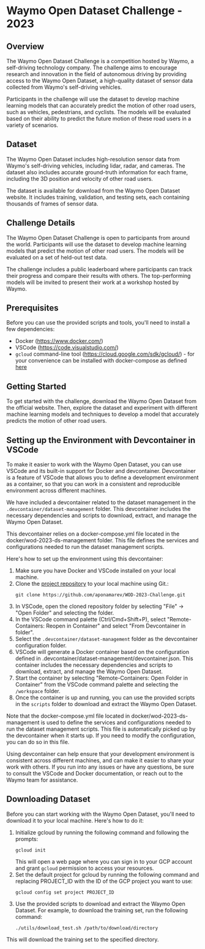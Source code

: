 # Waymo Open Dataset Challenge - **2023**

## Overview

The Waymo Open Dataset Challenge is a competition hosted by Waymo, a self-driving technology company. The challenge aims to encourage research and innovation in the field of autonomous driving by providing access to the Waymo Open Dataset, a high-quality dataset of sensor data collected from Waymo's self-driving vehicles.

Participants in the challenge will use the dataset to develop machine learning models that can accurately predict the motion of other road users, such as vehicles, pedestrians, and cyclists. The models will be evaluated based on their ability to predict the future motion of these road users in a variety of scenarios.

## Dataset

The Waymo Open Dataset includes high-resolution sensor data from Waymo's self-driving vehicles, including lidar, radar, and cameras. The dataset also includes accurate ground-truth information for each frame, including the 3D position and velocity of other road users.

The dataset is available for download from the Waymo Open Dataset website. It includes training, validation, and testing sets, each containing thousands of frames of sensor data.

## Challenge Details

The Waymo Open Dataset Challenge is open to participants from around the world. Participants will use the dataset to develop machine learning models that predict the motion of other road users. The models will be evaluated on a set of held-out test data.

The challenge includes a public leaderboard where participants can track their progress and compare their results with others. The top-performing models will be invited to present their work at a workshop hosted by Waymo.

## Prerequisites

Before you can use the provided scripts and tools, you'll need to install a few dependencies:
* Docker (https://www.docker.com/)
* VSCode (https://code.visualstudio.com/)
* `gcloud` command-line tool (https://cloud.google.com/sdk/gcloud/) - for your convenience can be installed with docker-compose as defined [here](docker/wod-2023-ds-management/docker-compose.yml)

## Getting Started

To get started with the challenge, download the Waymo Open Dataset from the official website. Then, explore the dataset and experiment with different machine learning models and techniques to develop a model that accurately predicts the motion of other road users.

## Setting up the Environment with Devcontainer in VSCode

To make it easier to work with the Waymo Open Dataset, you can use VSCode and its built-in support for Docker and devcontainer. Devcontainer is a feature of VSCode that allows you to define a development environment as a container, so that you can work in a consistent and reproducible environment across different machines.

We have included a devcontainer related to the dataset management in the `.devcontainer/dataset-management` folder. This devcontainer includes the necessary dependencies and scripts to download, extract, and manage the Waymo Open Dataset.

This devcontainer relies on a docker-compose.yml file located in the docker/wod-2023-ds-management folder. This file defines the services and configurations needed to run the dataset management scripts.

Here's how to set up the environment using this devcontainer:

1. Make sure you have Docker and VSCode installed on your local machine.
1. Clone the [project repository](https://github.com/aponamarev/WOD-2023-Challenge.git) to your local machine using Git.:
    ```bashscript
    git clone https://github.com/aponamarev/WOD-2023-Challenge.git
    ```
1. In VSCode, open the cloned repository folder by selecting "File" -> "Open Folder" and selecting the folder.
1. In the VSCode command palette (Ctrl/Cmd+Shift+P), select "Remote-Containers: Reopen in Container" and select "From Devcontainer in folder".
1. Select the `.devcontainer/dataset-management` folder as the devcontainer configuration folder.
1. VSCode will generate a Docker container based on the configuration defined in .devcontainer/dataset-management/devcontainer.json. This container includes the necessary dependencies and scripts to download, extract, and manage the Waymo Open Dataset.
1. Start the container by selecting "Remote-Containers: Open Folder in Container" from the VSCode command palette and selecting the `/workspace` folder.
1. Once the container is up and running, you can use the provided scripts in the `scripts` folder to download and extract the Waymo Open Dataset.

Note that the docker-compose.yml file located in docker/wod-2023-ds-management is used to define the services and configurations needed to run the dataset management scripts. This file is automatically picked up by the devcontainer when it starts up. If you need to modify the configuration, you can do so in this file.

Using devcontainer can help ensure that your development environment is consistent across different machines, and can make it easier to share your work with others. If you run into any issues or have any questions, be sure to consult the VSCode and Docker documentation, or reach out to the Waymo team for assistance.

## Downloading Dataset

Before you can start working with the Waymo Open Dataset, you'll need to download it to your local machine. Here's how to do it:

1. Initialize gcloud by running the following command and following the prompts:
    ```bashscript
    gcloud init
    ```
    This will open a web page where you can sign in to your GCP account and grant `gcloud` permission to access your resources.
1. Set the default project for gcloud by running the following command and replacing PROJECT_ID with the ID of the GCP project you want to use:
    ```bashscript
    gcloud config set project PROJECT_ID
    ```
1. Use the provided scripts to download and extract the Waymo Open Dataset. For example, to download the training set, run the following command:
    ```
    ./utils/download_test.sh /path/to/download/directory
    ```
This will download the training set to the specified directory.

